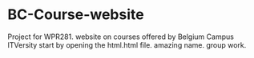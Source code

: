 # BC-Course-website
Project for WPR281. website on courses offered by Belgium Campus ITVersity
start by opening the html.html file. amazing name.
group work.
